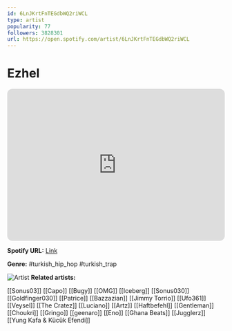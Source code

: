 ```yaml
---
id: 6LnJKrtFnTEGdbWQ2riWCL
type: artist
popularity: 77
followers: 3828301
url: https://open.spotify.com/artist/6LnJKrtFnTEGdbWQ2riWCL
---
```

# Ezhel

<iframe style="border-radius:12px" src="https://open.spotify.com/embed/artist/6LnJKrtFnTEGdbWQ2riWCL" width="100%" height="352" frameBorder="0" allowfullscreen="" allow="autoplay; clipboard-write; encrypted-media; fullscreen; picture-in-picture" loading="lazy"></iframe>

**Spotify URL:** [Link](https://open.spotify.com/artist/6LnJKrtFnTEGdbWQ2riWCL)

**Genre:**  #turkish_hip_hop #turkish_trap

![Artist](https://i.scdn.co/image/ab6761610000e5ebdfbabf5f1338d03c97799cd3)
**Related artists:**

[[Sonus03]]
[[Capo]]
[[Bugy]]
[[OMG]]
[[Iceberg]]
[[Sonus030]]
[[Goldfinger030]]
[[Patrice]]
[[Bazzazian]]
[[Jimmy Torrio]]
[[Ufo361]]
[[Veysel]]
[[The Cratez]]
[[Luciano]]
[[Artz]]
[[Haftbefehl]]
[[Gentleman]]
[[Choukri]]
[[Gringo]]
[[geenaro]]
[[Eno]]
[[Ghana Beats]]
[[Jugglerz]]
[[Yung Kafa & Kücük Efendi]]
